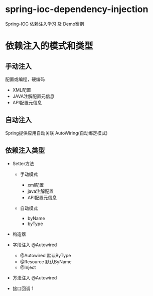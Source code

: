 # spring-ioc-dependency-injection
Spring-IOC 依赖注入学习 及 Demo案例
# 依赖注入的模式和类型
## 手动注入
配置或编程，硬编码
- XML配置
- JAVA注解配置元信息
- API配置元信息
## 自动注入
Spring提供应用自动关联
AutoWiring(自动绑定模式)

## 依赖注入类型
- Setter方法

  - 手动模式
  
    - xml配置
    - java注解配置
    - API配置元信息
  - 自动模式
    
    - byName
    - byType
- 构造器

- 字段注入  @Autowired

  - @Autowired
     默认ByType
  - @Resource
     默认ByName
  - @Inject
- 方法注入  @Autowired
- 接口回调  1
